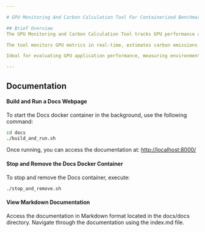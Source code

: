 ```yaml
---

# GPU Monitoring And Carbon Calculation Tool For Containerized Benchmarks

## Brief Overview
The GPU Monitoring and Carbon Calculation Tool tracks GPU performance and carbon emissions during benchmarks.

The tool monitors GPU metrics in real-time, estimates carbon emissions using the National Grid ESO API, and optionally exports data to VictoriaMetrics. It integrates with Docker for containerized environments and offers a customizable command-line interface for monitoring and live plotting. Real-time logging is also supported.

Ideal for evaluating GPU application performance, measuring environmental impact, and optimizing GPU performance.

---
```


## Documentation

#### Build and Run a Docs Webpage

To start the Docs docker container in the background, use the following command:

```sh
cd docs
./build_and_run.sh
```

Once running, you can access the documentation at: [http://localhost:8000/](http://localhost:8000/)

#### Stop and Remove the Docs Docker Container

To stop and remove the Docs container, execute:

```sh
./stop_and_remove.sh
```

#### View Markdown Documentation

Access the documentation in Markdown format located in the docs/docs directory. Navigate through the documentation using the index.md file.
